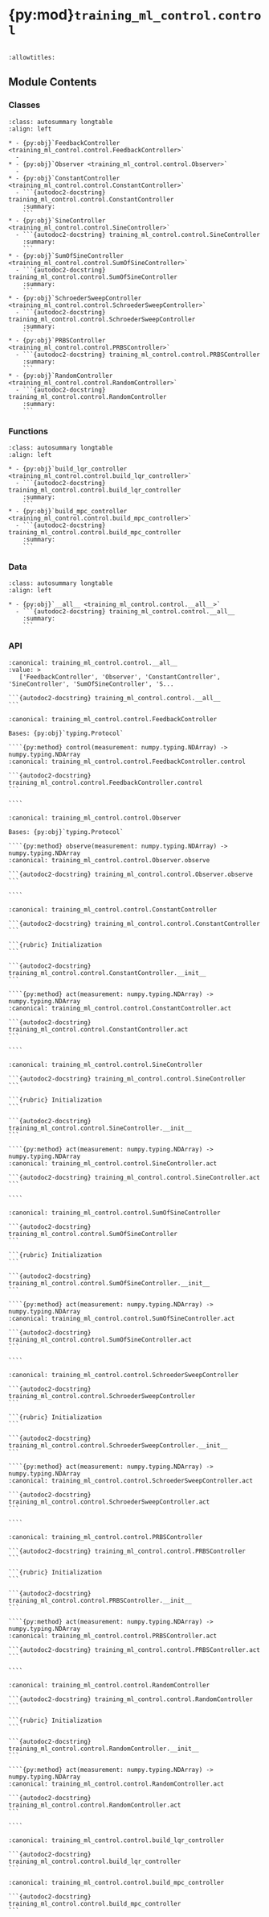 # {py:mod}`training_ml_control.control`

```{py:module} training_ml_control.control
```

```{autodoc2-docstring} training_ml_control.control
:allowtitles:
```

## Module Contents

### Classes

````{list-table}
:class: autosummary longtable
:align: left

* - {py:obj}`FeedbackController <training_ml_control.control.FeedbackController>`
  -
* - {py:obj}`Observer <training_ml_control.control.Observer>`
  -
* - {py:obj}`ConstantController <training_ml_control.control.ConstantController>`
  - ```{autodoc2-docstring} training_ml_control.control.ConstantController
    :summary:
    ```
* - {py:obj}`SineController <training_ml_control.control.SineController>`
  - ```{autodoc2-docstring} training_ml_control.control.SineController
    :summary:
    ```
* - {py:obj}`SumOfSineController <training_ml_control.control.SumOfSineController>`
  - ```{autodoc2-docstring} training_ml_control.control.SumOfSineController
    :summary:
    ```
* - {py:obj}`SchroederSweepController <training_ml_control.control.SchroederSweepController>`
  - ```{autodoc2-docstring} training_ml_control.control.SchroederSweepController
    :summary:
    ```
* - {py:obj}`PRBSController <training_ml_control.control.PRBSController>`
  - ```{autodoc2-docstring} training_ml_control.control.PRBSController
    :summary:
    ```
* - {py:obj}`RandomController <training_ml_control.control.RandomController>`
  - ```{autodoc2-docstring} training_ml_control.control.RandomController
    :summary:
    ```
````

### Functions

````{list-table}
:class: autosummary longtable
:align: left

* - {py:obj}`build_lqr_controller <training_ml_control.control.build_lqr_controller>`
  - ```{autodoc2-docstring} training_ml_control.control.build_lqr_controller
    :summary:
    ```
* - {py:obj}`build_mpc_controller <training_ml_control.control.build_mpc_controller>`
  - ```{autodoc2-docstring} training_ml_control.control.build_mpc_controller
    :summary:
    ```
````

### Data

````{list-table}
:class: autosummary longtable
:align: left

* - {py:obj}`__all__ <training_ml_control.control.__all__>`
  - ```{autodoc2-docstring} training_ml_control.control.__all__
    :summary:
    ```
````

### API

````{py:data} __all__
:canonical: training_ml_control.control.__all__
:value: >
   ['FeedbackController', 'Observer', 'ConstantController', 'SineController', 'SumOfSineController', 'S...

```{autodoc2-docstring} training_ml_control.control.__all__
```

````

`````{py:class} FeedbackController
:canonical: training_ml_control.control.FeedbackController

Bases: {py:obj}`typing.Protocol`

````{py:method} control(measurement: numpy.typing.NDArray) -> numpy.typing.NDArray
:canonical: training_ml_control.control.FeedbackController.control

```{autodoc2-docstring} training_ml_control.control.FeedbackController.control
```

````

`````

`````{py:class} Observer
:canonical: training_ml_control.control.Observer

Bases: {py:obj}`typing.Protocol`

````{py:method} observe(measurement: numpy.typing.NDArray) -> numpy.typing.NDArray
:canonical: training_ml_control.control.Observer.observe

```{autodoc2-docstring} training_ml_control.control.Observer.observe
```

````

`````

`````{py:class} ConstantController(u: numpy.typing.NDArray = np.zeros(1))
:canonical: training_ml_control.control.ConstantController

```{autodoc2-docstring} training_ml_control.control.ConstantController
```

```{rubric} Initialization
```

```{autodoc2-docstring} training_ml_control.control.ConstantController.__init__
```

````{py:method} act(measurement: numpy.typing.NDArray) -> numpy.typing.NDArray
:canonical: training_ml_control.control.ConstantController.act

```{autodoc2-docstring} training_ml_control.control.ConstantController.act
```

````

`````

`````{py:class} SineController(env: gymnasium.Env, u_max: numpy.typing.NDArray = np.asarray([10]), frequency: float = 1)
:canonical: training_ml_control.control.SineController

```{autodoc2-docstring} training_ml_control.control.SineController
```

```{rubric} Initialization
```

```{autodoc2-docstring} training_ml_control.control.SineController.__init__
```

````{py:method} act(measurement: numpy.typing.NDArray) -> numpy.typing.NDArray
:canonical: training_ml_control.control.SineController.act

```{autodoc2-docstring} training_ml_control.control.SineController.act
```

````

`````

`````{py:class} SumOfSineController(env: gymnasium.Env, u_max: numpy.typing.NDArray = np.asarray([10]), frequencies: list[float] = [1.0])
:canonical: training_ml_control.control.SumOfSineController

```{autodoc2-docstring} training_ml_control.control.SumOfSineController
```

```{rubric} Initialization
```

```{autodoc2-docstring} training_ml_control.control.SumOfSineController.__init__
```

````{py:method} act(measurement: numpy.typing.NDArray) -> numpy.typing.NDArray
:canonical: training_ml_control.control.SumOfSineController.act

```{autodoc2-docstring} training_ml_control.control.SumOfSineController.act
```

````

`````

`````{py:class} SchroederSweepController(env: gymnasium.Env, n_time_steps: int = 200, input_power: float = 10, n_harmonics: int = 3, frequency: float = 1)
:canonical: training_ml_control.control.SchroederSweepController

```{autodoc2-docstring} training_ml_control.control.SchroederSweepController
```

```{rubric} Initialization
```

```{autodoc2-docstring} training_ml_control.control.SchroederSweepController.__init__
```

````{py:method} act(measurement: numpy.typing.NDArray) -> numpy.typing.NDArray
:canonical: training_ml_control.control.SchroederSweepController.act

```{autodoc2-docstring} training_ml_control.control.SchroederSweepController.act
```

````

`````

`````{py:class} PRBSController(u_max: numpy.typing.NDArray = np.asarray([10]), seed: int = 16)
:canonical: training_ml_control.control.PRBSController

```{autodoc2-docstring} training_ml_control.control.PRBSController
```

```{rubric} Initialization
```

```{autodoc2-docstring} training_ml_control.control.PRBSController.__init__
```

````{py:method} act(measurement: numpy.typing.NDArray) -> numpy.typing.NDArray
:canonical: training_ml_control.control.PRBSController.act

```{autodoc2-docstring} training_ml_control.control.PRBSController.act
```

````

`````

`````{py:class} RandomController(env: gymnasium.Env)
:canonical: training_ml_control.control.RandomController

```{autodoc2-docstring} training_ml_control.control.RandomController
```

```{rubric} Initialization
```

```{autodoc2-docstring} training_ml_control.control.RandomController.__init__
```

````{py:method} act(measurement: numpy.typing.NDArray) -> numpy.typing.NDArray
:canonical: training_ml_control.control.RandomController.act

```{autodoc2-docstring} training_ml_control.control.RandomController.act
```

````

`````

````{py:function} build_lqr_controller(model: do_mpc.model.LinearModel, t_step: float, n_horizon: int | None, setpoint: numpy.typing.NDArray, Q: numpy.typing.NDArray, R: numpy.typing.NDArray) -> do_mpc.controller.LQR
:canonical: training_ml_control.control.build_lqr_controller

```{autodoc2-docstring} training_ml_control.control.build_lqr_controller
```
````

````{py:function} build_mpc_controller(model: do_mpc.model.Model, t_step: float, n_horizon: int | None, terminal_cost, stage_cost, x_limits: dict[str, numpy.typing.NDArray] | None = None, u_limits: dict[str, numpy.typing.NDArray] | None = None, u_penalty: dict[str, float] | None = None, *, uncertainty_values: dict[str, numpy.typing.NDArray] | None = None) -> do_mpc.controller.MPC
:canonical: training_ml_control.control.build_mpc_controller

```{autodoc2-docstring} training_ml_control.control.build_mpc_controller
```
````
